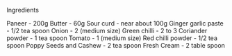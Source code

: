 Ingredients

 Paneer - 200g
 Butter - 60g
 Sour curd - near about 100g
 Ginger garlic paste - 1/2 tea spoon 
 Onion - 2 (medium size)
 Green chilli - 2 to 3
 Coriander powder - 1 tea spoon
 Tomato - 1 (medium size)
 Red chilli powder - 1/2 tea spoon
 Poppy Seeds and Cashew - 2 tea spoon
 Fresh Cream - 2 table spoon
 
